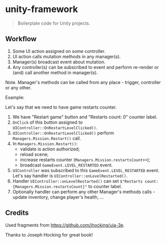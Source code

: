 # unity-framework
> Boilerplate code for Unity projects.

## Workflow

1. Some UI action assigned on some controller.
2. UI action calls mutation methods in any manager(s).
3. Manager(s) broadcast event about mutation.
4. Any controller(s) can be subscribed to event and perform re-render or (and) call another method in manager(s).

Note. Manager's methods can be called from any place - trigger, controller or any other.

Example:

Let's say that we need to have game restarts counter.

1. We have "Restart game" button and "Restarts count: 0" counter label.
2. `OnClick` of this button assigned to `UIController::OnRestartLevelClicked()`.
3. `UIController::OnRestartLevelClicked()` perform `Managers.Mission.Restart()` call.
4. In `Managers.Mission.Restart()`:
   - validate is action authorized;
   - reload scene;
   - increase restarts counter (`Managers.Mission.restartsCount++`);
   - broadcast `GameEvent.LEVEL_RESTARTED` event.
5. `UIController` was subscribed to this `GameEvent.LEVEL_RESTARTED` event. Let's say handler is `UIController::onLevelRestarted()`.
6. Handler `UIController::onLevelRestarted()` can set `$"Restarts count: {Managers.Mission.restartsCount}"` to counter label.
7. Optionally handler can perform any other Manager's methods calls - update inventory, change player's health, ... 

## Credits

Used fragments from https://github.com/jhocking/uia-3e.

Thanks to Joseph Hocking for great book!
